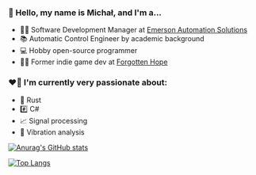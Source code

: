 ### 👋 Hello, my name is Michał, and I'm a...

* 🙍‍♂️ Software Development Manager at [Emerson Automation Solutions](https://www.emerson.com/en-us/automation-solutions)
* 📚 Automatic Control Engineer by academic background
* 💻 Hobby open-source programmer
* 👨‍💻 Former indie game dev at [Forgotten Hope](http://www.forgottenhope.warumdarum.de/)

### ❤️‍🔥 I'm currently very passionate about:

* 🦀 Rust
* #️⃣ C#
* 📈 Signal processing
* 🧐 Vibration analysis

[![Anurag's GitHub stats](https://github-readme-stats.vercel.app/api?username=spitfire05&theme=dracula)](https://github.com/anuraghazra/github-readme-stats)

[![Top Langs](https://github-readme-stats.vercel.app/api/top-langs/?username=spitfire05&theme=dracula&layout=compact)](https://github.com/anuraghazra/github-readme-stats)
